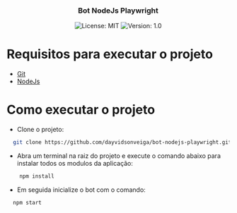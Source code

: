 <h3 align="center">
  Bot NodeJs Playwright
</h3>

<p align="center">

  <img alt="License: MIT" src="https://img.shields.io/badge/license-MIT-%2304D361">
  <img alt="Version: 1.0" src="https://img.shields.io/badge/version-1.0-yellowgreen">

</p>

# Requisitos para executar o projeto

- [Git](https://git-scm.com/)
- [NodeJs](https://nodejs.org/pt/download/package-manager)

# Como executar o projeto

- Clone o projeto:

```bash
  git clone https://github.com/dayvidsonveiga/bot-nodejs-playwright.git
```

- Abra um terminal na raiz do projeto e execute o comando abaixo para instalar todos os modulos da aplicação:

```bash
    npm install
```

- Em seguida inicialize o bot com o
  comando:

```bash
  npm start
```